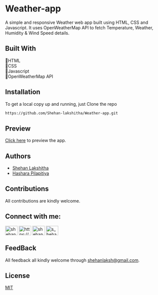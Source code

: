 # Weather-app
A simple and responsive Weather web app built using HTML, CSS and Javascript. It uses OpenWeatherMap API to fetch Temperature, Weather, Humidity & Wind Speed details.<br>

## Built With
💠HTML <br>
💠CSS <br>
💠Javascript <br>
💠OpenWeatherMap API <br>

## Installation
To get a local copy up and running, just Clone the repo <br>
```bash
https://github.com/Shehan-lakshitha/Weather-app.git
```

## Preview
<a href=https://shehan-lakshitha.github.io/Weather-app/>Click here</a> to preview the app.

## Authors

- [Shehan Lakshitha](https://github.com/Shehan-lakshitha)
- [Hashara Pilapitiya](https://github.com/Hashara-Pilapitiya)

## Contributions
All contributions are kindly welcome.

## Connect with me:
<p align="left">
<a href="https://linkedin.com/in/shehan-lakshitha" target="blank"><img align="center" src="https://raw.githubusercontent.com/rahuldkjain/github-profile-readme-generator/master/src/images/icons/Social/linked-in-alt.svg" alt="shehan-lakshitha" height="30" width="40" /></a>
<a href="https://stackoverflow.com/users/https://stackoverflow.com/users/20455515/shehan-lakshitha" target="blank"><img align="center" src="https://raw.githubusercontent.com/rahuldkjain/github-profile-readme-generator/master/src/images/icons/Social/stack-overflow.svg" alt="https://stackoverflow.com/users/20455515/shehan-lakshitha" height="30" width="40" /></a>
<a href="https://www.facebook.com/profile.php?id=100008628512280" target="blank"><img align="center" src="https://raw.githubusercontent.com/rahuldkjain/github-profile-readme-generator/master/src/images/icons/Social/facebook.svg" alt="shehan lakshitha" height="30" width="40" /></a>
<a href="https://instagram.com/s_heha_n" target="blank"><img align="center" src="https://raw.githubusercontent.com/rahuldkjain/github-profile-readme-generator/master/src/images/icons/Social/instagram.svg" alt="s_heha_n" height="30" width="40" /></a>
</p>

## FeedBack
All feedback all kindly welcome through shehanlaksh@gmail.com.

## License

[MIT](https://choosealicense.com/licenses/mit/)


